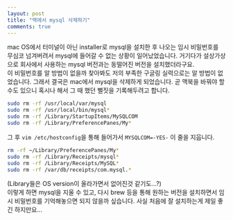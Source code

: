 ```yaml
---
layout: post
title: "맥에서 mysql 삭제하기"
comments: true
---
```


mac OS에서 터미널이 아닌 installer로 mysql을 설치한 후 나오는 임시 비밀번호를 무심코 넘겨버려서 mysql에 들어갈 수 없는 상황이 일어났었습니다. 거기다가 설상가상으로 회사에서 사용하는 mysql 버전과는 동떨어진 버전을 설치했더라구요. <br>
이 비밀번호를 알 방법이 없을까 찾아봐도 저의 부족한 구글링 실력으로는 알 방법이 없었습니다.
그래서 결국은 mac에서 mysql을 삭제하게 되었습니다.
곧 맥북을 바꿔야 할 수도 있으니 혹시나 해서 그 때 했던 뻘짓을 기록해두려고 합니다.
```bash
sudo rm -rf /usr/local/var/mysql
sudo rm -rf /usr/local/bin/mysql*
sudo rm -rf /Library/StartupItems/MySQLCOM
sudo rm -rf /Library/PreferencePanes/My*
```
그 후 `vim /etc/hostconfig`을 통해 들어가서 `MYSQLCOM=-YES-` 이 줄을 지웁니다.
```bash
rm -rf ~/Library/PreferencePanes/My*
sudo rm -rf /Library/Receipts/mysql*
sudo rm -rf /Library/Receipts/MySQL*
sudo rm -rf /var/db/receipts/com.mysql.*
```
(Library들은 OS version이 올라가면서 없어진것 같기도...?)<br>
이렇게 하면 mysql을 지울 수 있고, 다시 brew 등을 통해 원하는 버전을 설치하면서 임시 비밀번호를 기억해놓으면 되지 않을까 싶습니다. 사실 처음에 잘 설치하는게 제일 좋긴 하지만요...

